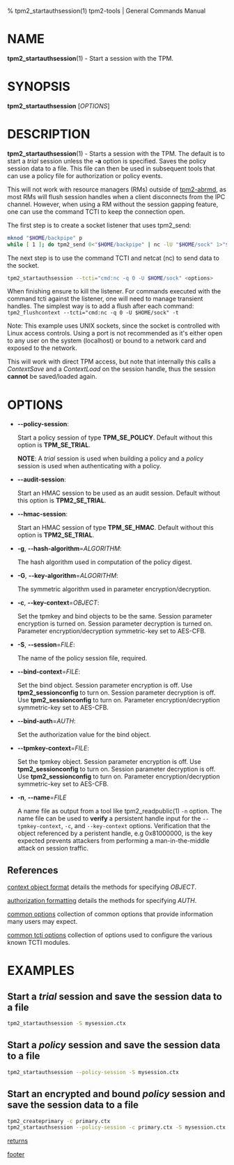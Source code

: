 % tpm2_startauthsession(1) tpm2-tools | General Commands Manual

# NAME

**tpm2_startauthsession**(1) - Start a session with the TPM.

# SYNOPSIS

**tpm2_startauthsession** [*OPTIONS*]

# DESCRIPTION

**tpm2_startauthsession**(1) - Starts a session with the TPM. The default is to
start a *trial* session unless the **-a** option is specified. Saves the policy
session data to a file. This file can then be used in subsequent tools that can
use a policy file for authorization or policy events.

This will not work with resource managers (RMs) outside of
[tpm2-abrmd](https://github.com/tpm2-software/tpm2-abrmd), as most RMs will flush
session handles when a client disconnects from the IPC channel. However, when using
a RM without the session gapping feature, one can use the command TCTI to keep the
connection open.

The first step is to create a socket listener that uses tpm2\_send:
```bash
mknod "$HOME/backpipe" p
while [ 1 ]; do tpm2_send 0<"$HOME/backpipe" | nc -lU "$HOME/sock" 1>"$HOME/backpipe"; done;
```

The next step is to use the command TCTI and netcat (nc) to send data to the socket.
```bash
tpm2_startauthsession --tcti="cmd:nc -q 0 -U $HOME/sock" <options>
```

When finishing ensure to kill the listener. For commands executed with the command tcti against
the listener, one will need to manage transient handles. The simplest way is to add a flush
after each command: `tpm2_flushcontext --tcti="cmd:nc -q 0 -U $HOME/sock" -t`

Note: This example uses UNIX sockets, since the socket is controlled with Linux
access controls. Using a port is not recommended as it's either open to any user
on the system (localhost) or bound to a network card and exposed to the network.

This will work with direct TPM access, but note that internally this calls a
*ContextSave* and a *ContextLoad* on the session handle, thus the session
**cannot** be saved/loaded again.

# OPTIONS

  * **\--policy-session**:

    Start a policy session of type **TPM_SE_POLICY**. Default without this
    option is **TPM_SE_TRIAL**.

    **NOTE**: A *trial* session is used when building a policy and a *policy*
    session is used when authenticating with a policy.

  * **\--audit-session**:

    Start an HMAC session to be used as an audit session. Default without
    this option is **TPM2_SE_TRIAL**.

  * **\--hmac-session**:

    Start an HMAC session of type **TPM_SE_HMAC**. Default without this option
    is **TPM2_SE_TRIAL**.

  * **-g**, **\--hash-algorithm**=_ALGORITHM_:

    The hash algorithm used in computation of the policy digest.

  * **-G**, **\--key-algorithm**=_ALGORITHM_:

    The symmetric algorithm used in parameter encryption/decryption.

  * **-c**, **\--key-context**=_OBJECT_:

    Set the tpmkey and bind objects to be the same.
    Session parameter encryption is turned on.
    Session parameter decryption is turned on.
    Parameter encryption/decryption symmetric-key set to AES-CFB.

  * **-S**, **\--session**=_FILE_:

    The name of the policy session file, required.

  * **\--bind-context**=_FILE_:

    Set the bind object.
    Session parameter encryption is off. Use **tpm2_sessionconfig** to turn on.
    Session parameter decryption is off. Use **tpm2_sessionconfig** to turn on.
    Parameter encryption/decryption symmetric-key set to AES-CFB.

  * **\--bind-auth**=_AUTH_:

    Set the authorization value for the bind object.

  * **\--tpmkey-context**=_FILE_:

    Set the tpmkey object.
    Session parameter encryption is off. Use **tpm2_sessionconfig** to turn on.
    Session parameter decryption is off. Use **tpm2_sessionconfig** to turn on.
    Parameter encryption/decryption symmetric-key set to AES-CFB.

  * **-n**, **\--name**=_FILE_

    A name file as output from a tool like tpm2\_readpublic(1) `-n` option.
    The name file can be used to **verify** a persistent handle input for
    the `--tpmkey-context`, `-c`, and `--key-context` options. Verification
    that the object referenced by a peristent handle, e.g 0x81000000, is
    the key expected prevents attackers from performing a man-in-the-middle
    attack on session traffic.

## References

[context object format](common/ctxobj.md) details the methods for specifying
_OBJECT_.

[authorization formatting](common/authorizations.md) details the methods for
specifying _AUTH_.

[common options](common/options.md) collection of common options that provide
information many users may expect.

[common tcti options](common/tcti.md) collection of options used to configure
the various known TCTI modules.
# EXAMPLES

## Start a *trial* session and save the session data to a file
```bash
tpm2_startauthsession -S mysession.ctx
```

## Start a *policy* session and save the session data to a file
```bash
tpm2_startauthsession --policy-session -S mysession.ctx
```

## Start an encrypted and bound *policy* session and save the session data to a file
```bash
tpm2_createprimary -c primary.ctx
tpm2_startauthsession --policy-session -c primary.ctx -S mysession.ctx
```

[returns](common/returns.md)

[footer](common/footer.md)

